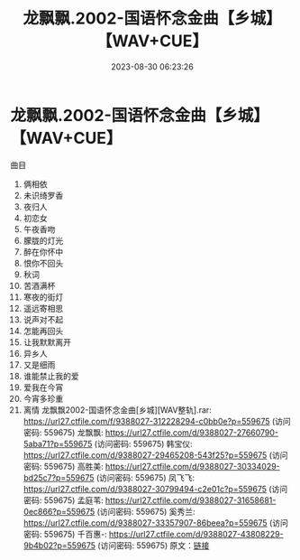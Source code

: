 ﻿---
title: 龙飘飘.2002-国语怀念金曲【乡城】【WAV+CUE】
date: 2023-08-30 06:23:26
categories: WAV车载音乐、镜像
tags: 华语中文
---
# 龙飘飘.2002-国语怀念金曲【乡城】【WAV+CUE】

曲目
01. 俩相依
02. 未识绮罗香
03. 夜归人
04. 初恋女
05. 午夜香吻
06. 朦胧的灯光
07. 醉在你怀中
08. 恨你不回头
09. 秋词
10. 苦酒满杯
11. 寒夜的街灯
12. 遥远寄相思
13. 说声对不起
14. 怎能再回头
15. 让我默默离开
16. 异乡人
17. 又是细雨
18. 谁能禁止我的爱
19. 爱我在今宵
20. 今宵多珍重
21. 离情
龙飘飘2002-国语怀念金曲[乡城][WAV整轨].rar: https://url27.ctfile.com/f/9388027-312228294-c0bb0e?p=559675
(访问密码: 559675)
龙飘飘: https://url27.ctfile.com/d/9388027-27660790-5aba71?p=559675
(访问密码: 559675)
韩宝仪: https://url27.ctfile.com/d/9388027-29465208-543f25?p=559675
(访问密码: 559675)
高胜美: https://url27.ctfile.com/d/9388027-30334029-bd25c7?p=559675
(访问密码: 559675)
凤飞飞: https://url27.ctfile.com/d/9388027-30799494-c2e01c?p=559675
(访问密码: 559675)
孟庭苇: https://url27.ctfile.com/d/9388027-31658681-0ec866?p=559675
(访问密码: 559675)
奚秀兰: https://url27.ctfile.com/d/9388027-33357907-86beea?p=559675
(访问密码: 559675)
千百惠-: https://url27.ctfile.com/d/9388027-43808229-9b4b02?p=559675
(访问密码: 559675)
原文：[链接](https://blog.sina.com.cn/s/blog_1647c7e760103139r.html)